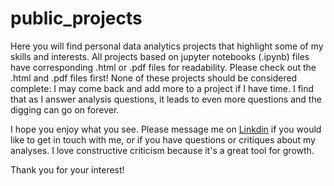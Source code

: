 # public_projects
Here you will find personal data analytics projects that highlight some of my skills and interests.
All projects based on jupyter notebooks (.ipynb) files have corresponding .html or .pdf files for readability. Please check out the .html and .pdf files first!
None of these projects should be considered complete: I may come back and add more to a project if I have time.
I find that as I answer analysis questions, it leads to even more questions and the digging can go on forever.

I hope you enjoy what you see. Please message me on [Linkdin](https://www.linkedin.com/in/edmund-dale-aa0b19168/) if you would like to get in touch with me, or if you have questions or critiques about my analyses. I love constructive criticism because it's a great tool for growth.

Thank you for your interest!

